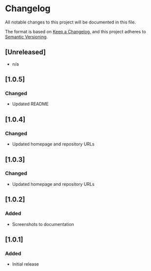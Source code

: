 # Changelog

All notable changes to this project will be documented in this file.

The format is based on [Keep a Changelog](https://keepachangelog.com/en/1.0.0/),
and this project adheres to [Semantic Versioning](https://semver.org/spec/v2.0.0.html).

## [Unreleased]

- n/a

## [1.0.5]

### Changed

- Updated README

## [1.0.4]

### Changed

- Updated homepage and repository URLs

## [1.0.3]

### Changed

- Updated homepage and repository URLs

## [1.0.2]

### Added

- Screenshots to documentation

## [1.0.1]

### Added

- Initial release
